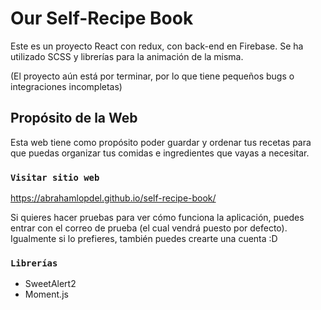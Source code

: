 # Our Self-Recipe Book

Este es un proyecto React con redux, con back-end en Firebase. Se ha utilizado SCSS y librerías para la animación de la misma.

(El proyecto aún está por terminar, por lo que tiene pequeños bugs o integraciones incompletas)

## Propósito de la Web

Esta web tiene como propósito poder guardar y ordenar tus recetas para que puedas organizar tus comidas e ingredientes que vayas a necesitar. 

### `Visitar sitio web`

https://abrahamlopdel.github.io/self-recipe-book/

Si quieres hacer pruebas para ver cómo funciona la aplicación, puedes entrar con el correo de prueba (el cual vendrá puesto por defecto). Igualmente si lo prefieres, también puedes crearte una cuenta :D

### `Librerías`

- SweetAlert2
- Moment.js
